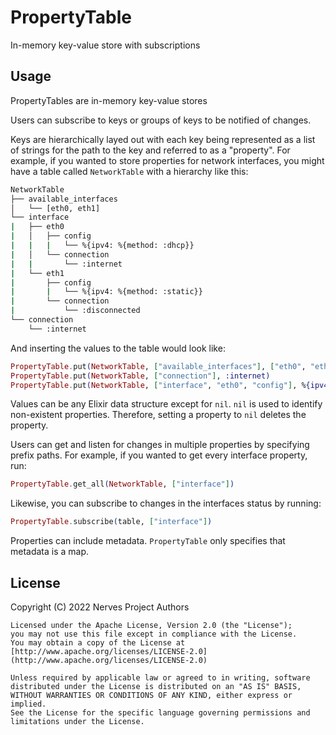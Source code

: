 # PropertyTable

In-memory key-value store with subscriptions

## Usage

PropertyTables are in-memory key-value stores

Users can subscribe to keys or groups of keys to be notified of changes.

Keys are hierarchically layed out with each key being represented as a list
of strings for the path to the key and referred to as a "property".
For example, if you wanted to store properties for network interfaces, you
might have a table called `NetworkTable` with a hierarchy like this:

```sh
NetworkTable
├── available_interfaces
│   └── [eth0, eth1]
└── interface
|   ├── eth0
|   │   ├── config
|   |   |   └── %{ipv4: %{method: :dhcp}}
|   │   └── connection
|   |       └── :internet
|   └── eth1
|       ├── config
|       |   └── %{ipv4: %{method: :static}}
|       └── connection
|           └── :disconnected
└── connection
    └── :internet
```

And inserting the values to the table would look like:

```elixir
PropertyTable.put(NetworkTable, ["available_interfaces"], ["eth0", "eth1"])
PropertyTable.put(NetworkTable, ["connection"], :internet)
PropertyTable.put(NetworkTable, ["interface", "eth0", "config"], %{ipv4: %{method: :dhcp}})
```

Values can be any Elixir data structure except for `nil`. `nil` is used to
identify non-existent properties. Therefore, setting a property to `nil` deletes
the property.

Users can get and listen for changes in multiple properties by specifying prefix
paths. For example, if you wanted to get every interface property, run:

```elixir
PropertyTable.get_all(NetworkTable, ["interface"])
```

Likewise, you can subscribe to changes in the interfaces status by running:

```elixir
PropertyTable.subscribe(table, ["interface"])
```

Properties can include metadata. `PropertyTable` only specifies that metadata
is a map.

## License

Copyright (C) 2022 Nerves Project Authors

    Licensed under the Apache License, Version 2.0 (the "License");
    you may not use this file except in compliance with the License.
    You may obtain a copy of the License at [http://www.apache.org/licenses/LICENSE-2.0](http://www.apache.org/licenses/LICENSE-2.0)

    Unless required by applicable law or agreed to in writing, software
    distributed under the License is distributed on an "AS IS" BASIS,
    WITHOUT WARRANTIES OR CONDITIONS OF ANY KIND, either express or implied.
    See the License for the specific language governing permissions and
    limitations under the License.
